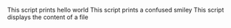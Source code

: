 This script prints hello world
This script prints a confused smiley
This script displays the content of a file
